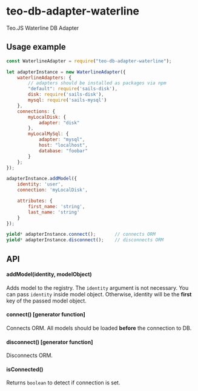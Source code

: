 # teo-db-adapter-waterline
Teo.JS Waterline DB Adapter

## Usage example
```javascript
const WaterlineAdapter = require("teo-db-adapter-waterline");

let adapterInstance = new WaterlineAdapter({
    waterlineAdapters: {
        // adapters should be installed as packages via npm
        "default": require('sails-disk'),
        disk: require('sails-disk'),
        mysql: require('sails-mysql')
    },
    connections: {
        myLocalDisk: {
            adapter: "disk"
        },
        myLocalMySql: {
            adapter: "mysql",
            host: "localhost",
            database: "foobar"
        }
    };
});

adapterInstance.addModel({
    identity: 'user',
    connection: 'myLocalDisk',

    attributes: {
        first_name: 'string',
        last_name: 'string'
    }
});

yield* adapterInstance.connect();       // connects ORM
yield* adapterInstance.disconnect();    // disconnects ORM
```
## API
#### addModel(identity, modelObject)
Adds model to the registry. The `identity` argument is not necessary.
You can pass `identity` inside model object. Otherwise, identity will be the **first** key of the passed model object. 

#### connect() [generator function]
Connects ORM. All models should be loaded **before** the connection to DB.
#### disconnect() [generator function]
Disconnects ORM.

#### isConnected()
Returns `boolean` to detect if connection is set.
